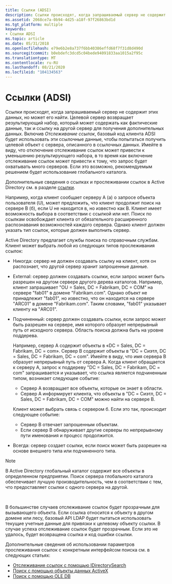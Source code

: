 ```yaml
---
title: Ссылки (ADSI)
description: Ссылки происходят, когда запрашиваемый сервер не содержит этих данных, но может его найти.
ms.assetid: 2068ce7a-0b94-4d25-a18f-97f26863bd1d
ms.tgt_platform: multiple
keywords:
- Ссылки ADSI
ms.topic: article
ms.date: 05/31/2018
ms.openlocfilehash: e79e6b2e8a737f6bb40386effd68f7f31d8d490d
ms.sourcegitcommit: b0ebdefc3dcd5c04bede94091833aa1015a2f95c
ms.translationtype: MT
ms.contentlocale: ru-RU
ms.lasthandoff: 08/21/2020
ms.locfileid: "104134563"
---
```

# <a name="referrals-adsi"></a>Ссылки (ADSI)

Ссылки происходят, когда запрашиваемый сервер не содержит этих данных, но может его найти. Целевой сервер возвращает результирующий набор, который может содержать как фактические данные, так и ссылку на другой сервер для получения дополнительных данных. Включив *Отслеживание ссылок*, базовый код клиента ADSI будет использовать эти ссылочные данные, чтобы попытаться получить целевой объект с сервера, описанного в ссылочных данных. Имейте в виду, что отключение отслеживание ссылок может привести к уменьшению результирующего набора, в то время как включение отслеживание ссылок может привести к тому, что запрос будет охватывать много серверов. Если это возможно, рекомендуемым решением будет использование глобального каталога.

Дополнительные сведения о ссылках и прослеживании ссылок в Active Directory см. в разделе [ссылки](/windows/desktop/AD/referrals).

Например, когда клиент сообщает серверу A (а) о запросе объекта пользователя (U), может предложить, что клиент продолжит поиск на сервере B (б), если U не находится в, но известно как B. Клиент имеет возможность выбора в соответствии с ссылкой или нет. Поиск по ссылкам освобождает клиента от обязательного расширенного распознавания возможностей каждого сервера. Однако клиент должен указать тип ссылок, которые должен выполнить сервер.

Active Directory предлагает службы поиска по справочным службам. Клиент может выбрать любой из следующих типов прослеживания ссылок:

-   Никогда: сервер не должен создавать ссылку на клиент, хотя он распознает, что другой сервер хранит запрошенные данные.
-   External: сервер должен создавать ссылки, если запрос может быть разрешен на другом сервере другого дерева каталогов. Например, клиент запрашивает "OU = Sales, DC = Fabrikam, DC = COM" на сервере "fab01" в домене "Fabrikam.com". Однако объект не принадлежит "fab01", но известно, что он находится на сервере "ARC01" в домене "Fabrikam.com". Таким словами, "fab01" указывает клиенту на "ARC01".
-   Подчиненный: сервер должен создавать ссылки, если запрос может быть разрешен на сервере, имя которого образует непрерывный путь от исходного сервера. Область поиска должна быть на уровне поддерева.

    Например, сервер A содержит объекты в «DC = Sales, DC = Fabrikam, DC = com». Сервер B содержит объекты в "DC = Сиэтл, DC = Sales, DC = Fabrikam, DC = com". Имейте в виду, что имя сервера B образует непрерывный путь от сервера A. Когда клиент обращается к серверу A, запрос к поддереву "DC = Sales, DC = Fabrikam, DC = com" запрашивается и указывает, что ссылка является подчиненным типом, возникает следующее событие:

    -   Сервер A возвращает все объекты, которые он знает в области.
    -   Сервер A информирует клиента, что объекты в "DC = Сиэтл, DC = Sales, DC = Fabrikam, DC = COM" можно найти на сервере B.

    Клиент может выбрать связь с сервером б. Если это так, происходит следующее событие:

    -   Сервер B отвечает запрошенным объектам.
    -   Если сервер B обнаруживает другие серверы по непрерывному пути именования и процесс продолжится.

-   Всегда: сервер создает ссылки, если поиск может быть разрешен на основе внешнего типа или подчиненного типа.

> [!Note]  
> В Active Directory глобальный каталог содержит все объекты в определенном предприятии. Поиск сервера глобального каталога обеспечивает лучшую производительность, чем в соответствии с тем, что предоставляет ссылки с одного сервера на другой.

 

В большинстве случаев отслеживание ссылок будет прозрачным для вызывающего объекта. Если ссылка относится к объекту в другом домене или лесу, базовый API LDAP будет пытаться использовать текущие учетные данные для привязки к целевому объекту ссылки. В случае успеха отслеживание ссылок будет прозрачным. Если это не удалось, будет возвращена ссылка и код ошибки ссылки.

Дополнительные сведения об использовании параметров прослеживания ссылок с конкретным интерфейсом поиска см. в следующих статьях:

-   [Отслеживание ссылок с помощью IDirectorySearch](referral-chasing-with-idirectorysearch.md)
-   [Поиск с помощью объекты данных ActiveX](searching-with-activex-data-objects-ado.md)
-   [Поиск с помощью OLE DB](searching-with-ole-db.md)

 

 